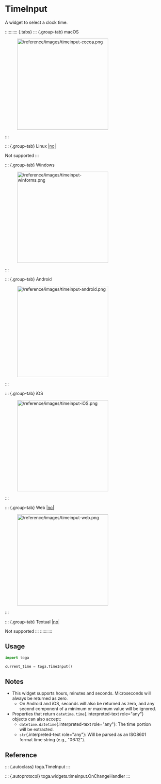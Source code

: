 # TimeInput

A widget to select a clock time.

:::::::::: {.tabs}
::: {.group-tab}
macOS

<figure class="align-center">
<img src="/reference/images/timeinput-cocoa.png" width="300"
alt="/reference/images/timeinput-cocoa.png" />
</figure>
:::

::: {.group-tab}
Linux [\|no\|](##SUBST##|no|)

Not supported
:::

::: {.group-tab}
Windows

<figure class="align-center">
<img src="/reference/images/timeinput-winforms.png" width="300"
alt="/reference/images/timeinput-winforms.png" />
</figure>
:::

::: {.group-tab}
Android

<figure class="align-center">
<img src="/reference/images/timeinput-android.png" width="300"
alt="/reference/images/timeinput-android.png" />
</figure>
:::

::: {.group-tab}
iOS

<figure class="align-center">
<img src="/reference/images/timeinput-iOS.png" width="300"
alt="/reference/images/timeinput-iOS.png" />
</figure>
:::

::: {.group-tab}
Web [\|no\|](##SUBST##|no|)

<figure class="align-center">
<img src="/reference/images/timeinput-web.png" width="300"
alt="/reference/images/timeinput-web.png" />
</figure>
:::

::: {.group-tab}
Textual [\|no\|](##SUBST##|no|)

Not supported
:::
::::::::::

## Usage

``` python
import toga

current_time = toga.TimeInput()
```

## Notes

- This widget supports hours, minutes and seconds. Microseconds will
  always be returned as zero.
  - On Android and iOS, seconds will also be returned as zero, and any
    second component of a minimum or maximum value will be ignored.
- Properties that return `datetime.time`{.interpreted-text role="any"}
  objects can also accept:
  - `datetime.datetime`{.interpreted-text role="any"}: The time portion
    will be extracted.
  - `str`{.interpreted-text role="any"}: Will be parsed as an ISO8601
    format time string (e.g., "06:12").

## Reference

::: {.autoclass}
toga.TimeInput
:::

::: {.autoprotocol}
toga.widgets.timeinput.OnChangeHandler
:::
